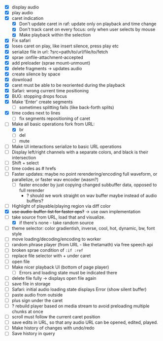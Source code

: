 * [x] display audio
* [x] play audio
* [x] caret indication
  * [x] Don't update caret in raf: update only on playback and time change
  * [x] Don't track caret on every focus: only when user selects by mouse
  * [x] Make playback within the selection
* [x] Fix safari
* [x] loses caret on play, like insert silence, press play etc
* [x] serialize file in url: ?src=path/to/url/file/to/fetch
* [x] sprae :onfile-attachment-accepted
* [x] add preloader (sprae mount-unmount)
* [x] delete fragments -> updates audio
* [x] create silence by space
* [x] download
* [x] caret must be able to be reoriented during the playback
* [x] Safari: wrong current time positioning
* [x] BUG: stopping drops focus
* [x] Make 'Enter' create segments
  * [ ] sometimes splitting fails (like back-forth splits)
* [x] time codes next to lines
  * [ ] fix segments repositioning of caret
* [ ] Make all basic operations fork from URL:
  * [x] br
  * [ ] del
  * [ ] mute
* [ ] Make UI interactions serialize to basic URL operations
* [ ] Display left/right channels with a separate colors, and black is their intersection
* [ ] Shift + select
* [ ] time codes as # hrefs
* [ ] Faster updates: maybe no point rerendering/encoding full waveform, or parallelize, or faster wav encoder (wasm?)
  * [ ] faster encoder by just copying changed subbuffer data, opposed to full rerender
    * ? should we work straight on wav buffer maybe instead of audio buffers?
* [ ] Highlight of playable/playing region via diff color
* [x] ~~use audio-buffer-list for faster ops?~~ -> use own implementation
* [ ] take source from URL, load that and visualize.
  * [x] if there's none - take random source
* [ ] theme selector: color gradientish, inverse, cool, hot, dynamic, bw, font style
* [ ] move loading/decoding/encoding to worker
* [ ] random phrase player (from URL - like thetamath) via free speech api
* [ ] broken sprae condition of `:if :ref`
* [ ] replace file selector with + under caret
* [ ] open file
* [ ] Make nicer playback UI (bottom of page player)
  * [ ] Errors and loading state must be indicated there
* [ ] delete file fully -> displays open file again
* [ ] save file in storage
* [ ] Safari: initial audio loading state displays Error (show silent buffer)
* [ ] paste audio from outside
* [ ] plus sign under the caret
* [ ] ? rebuild player based on media stream to avoid preloading multiple chunks at once
* [ ] scroll must follow the current caret position
* [ ] save edits in URL, so that any audio URL can be opened, edited, played.
* [ ] Make history of changes with undo/redo
* [ ] Save history in query